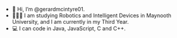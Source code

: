 - 👋 Hi, I’m @gerardmcintyre01.
- 👨🏼‍🎓 I am studying Robotics and Intelligent Devices in Maynooth University, and I am currently in my Third Year.
- 💻 I can code in Java, JavaScript, C and C++.
